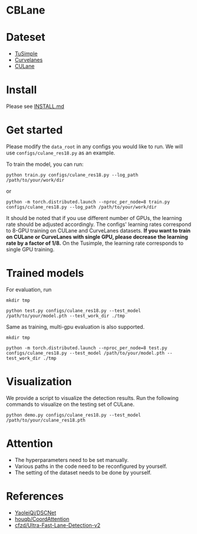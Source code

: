 # CBLane

# Dateset

* [TuSimple](https://www.kaggle.com/datasets/manideep1108/tusimple?resource=download)
* [Curvelanes](https://www.kaggle.com/datasets/bnyadmohammed/curvelanes)
* [CULane](https://xingangpan.github.io/projects/CULane.html)

# Install
Please see [INSTALL.md](./INSTALL.md)

# Get started
Please modify the `data_root` in any configs you would like to run. We will use `configs/culane_res18.py` as an example.

To train the model, you can run:
```
python train.py configs/culane_res18.py --log_path /path/to/your/work/dir
```
or
```
python -m torch.distributed.launch --nproc_per_node=8 train.py configs/culane_res18.py --log_path /path/to/your/work/dir
```
It should be noted that if you use different number of GPUs, the learning rate should be adjusted accordingly. The configs' learning rates correspond to 8-GPU training on CULane and CurveLanes datasets. **If you want to train on CULane or CurveLanes with single GPU, please decrease the learning rate by a factor of 1/8.** On the Tusimple, the learning rate corresponds to single GPU training.
# Trained models
For evaluation, run
```Shell
mkdir tmp

python test.py configs/culane_res18.py --test_model /path/to/your/model.pth --test_work_dir ./tmp
```

Same as training, multi-gpu evaluation is also supported.
```Shell
mkdir tmp

python -m torch.distributed.launch --nproc_per_node=8 test.py configs/culane_res18.py --test_model /path/to/your/model.pth --test_work_dir ./tmp
```

# Visualization
We provide a script to visualize the detection results. Run the following commands to visualize on the testing set of CULane.
```
python demo.py configs/culane_res18.py --test_model /path/to/your/culane_res18.pth
```
# Attention

* The hyperparameters need to be set manually.
* Various paths in the code need to be reconfigured by yourself.
* The setting of the dataset needs to be done by yourself.

# References
* [YaoleiQi/DSCNet](https://github.com/YaoleiQi/DSCNet)
* [houqb/CoordAttention](https://github.com/houqb/CoordAttention)
* [cfzd/Ultra-Fast-Lane-Detection-v2](https://github.com/cfzd/Ultra-Fast-Lane-Detection-v2)